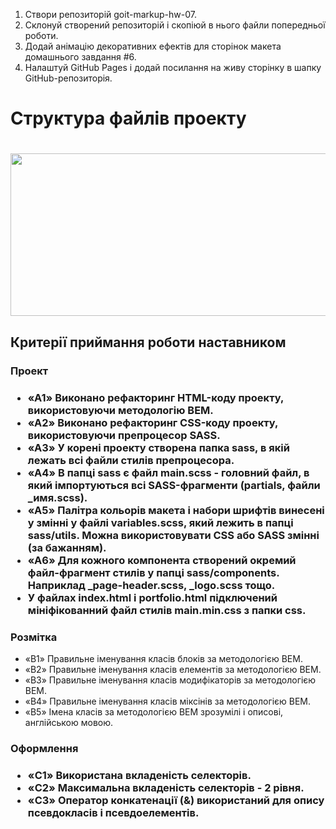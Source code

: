 <ol>
  <li>Створи репозиторій goit-markup-hw-07.</li>
  <li>Склонуй створений репозиторій і скопіюй в нього файли попередньої роботи.</li>
  <li>Додай анімацію декоративних ефектів для сторінок макета домашнього завдання #6.</li>
  <li>Налаштуй GitHub Pages і додай посилання на живу сторінку в шапку GitHub-репозиторія.</li>
</ol>

<h1>Структура файлів проекту<h1>
  <img src="https://textbook.edu.goit.global/lms-html-css-homework/v2/uk/img/07-preview.svg" width="1260" height="260"/>

<h2>Критерії приймання роботи наставником</h2>

<h3>Проект<h3/>
  <ul>
    <li>«A1» Виконано рефакторинг HTML-коду проекту, використовуючи методологію BEM.</li>
    <li>«A2» Виконано рефакторинг CSS-коду проекту, використовуючи препроцесор SASS.</li>
    <li>«A3» У корені проекту створена папка sass, в якій лежать всі файли стилів препроцесора.</li>
    <li>«A4» В папці sass є файл main.scss - головний файл, в який імпортуються всі SASS-фрагменти (partials, файли _имя.scss).</li>
    <li>«A5» Палітра кольорів макета і набори шрифтів винесені у змінні у файлі variables.scss, який лежить в папці sass/utils. Можна використовувати CSS або SASS змінні (за бажанням).</li>
    <li>«A6» Для кожного компонента створений окремий файл-фрагмент стилів у папці sass/components. Наприклад _page-header.scss, _logo.scss тощо.</li>
    <li>У файлах index.html і portfolio.html підключений мініфікованний файл стилів main.min.css з папки css.</li>
  </ul>

  <h3>Розмітка</h3>
  <ul>
    <li>«B1» Правильне іменування класів блоків за методологією BEM.</li>
    <li>«B2» Правильне іменування класів елементів за методологією BEM.</li>
    <li>«B3» Правильне іменування класів модифікаторів за методологією BEM.</li>
    <li>«B4» Правильне іменування класів міксінів за методологією BEM.</li>
    <li>«B5»  Імена класів за методологією BEM зрозумілі і описові, англійською мовою.</li>
</li>
  </ul>

  <h3>Оформлення<h3/>
    <ul>
    <li>«C1» Використана вкладеність селекторів.</li>
    <li>«C2» Максимальна вкладеність селекторів - 2 рівня.</li>
    <li>«C3» Оператор конкатенації (&) використаний для опису псевдокласів і псевдоелементів.</li>
  </ul>
